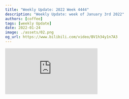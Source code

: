 ```yaml
---
title: "Weekly Update: 2022 Week 4444"
description: "Weekly Update: week of January 3rd 2022"
authors: [coffee]
tags: [weekly Update]
date: 2022-01-24
image: ./assets/02.png
og_url: https://www.bilibili.com/video/BV1h34y1n7A3
---
```


<iframe src="https://player.bilibili.com/player.html?aid=56850347" scrolling="no" frameborder="no" framespacing="0" allowfullscreen="false"></iframe>

<!--truncate-->


